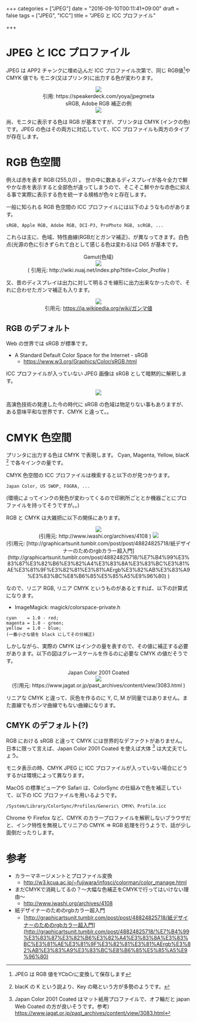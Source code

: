 +++
categories = ["JPEG"]
date = "2016-09-10T00:11:41+09:00"
draft = false
tags = ["JPEG", "ICC"]
title = "JPEG と ICC プロファイル"

+++

# JPEG と ICC プロファイル

JPEG は APP2 チャンクに埋め込んだ ICC プロファイル次第で、同じ RGB値[^1]や CMYK 値でも モニタ(又はプリンタ)に出力する色が変わります。

[^1]:JPEG は RGB 値をYCbCrに変換して保存します

<center>
<img src="../jpeg-profile-icc.png" /> </br>
引用: https://speakerdeck.com/yoya/jpegmeta
 </center>

<center>
 sRGB, Adobe RGB 補正の例 </br>
 <img src="../figure-srgb-adobergb.png" />
 </center>

尚、モニタに表示する色は RGB が基本ですが、プリンタは CMYK (インクの色)です。JPEG の色はその両方に対応していて、ICC プロファイルも両方のタイプが存在します。

# RGB 色空間

例えば赤を表す RGB:(255,0,0) 。
世の中に数あるディスプレイが各々全力で鮮やかな赤を表示すると全部色が違ってしまうので、そこそこ鮮やかな赤色に抑える事で実際に表示する色を統一する規格が色々と存在します。

一般に知られる RGB 色空間の ICC プロファイルには以下のようなものがあります。
```
sRGB, Apple RGB, Adobe RGB, DCI-P3, ProPhoto RGB, scRGB, ...
```

これらは主に、色域、特性曲線(RGBだとガンマ補正)、が異なってきます。白色点(光源の色に引きずられて白として感じる色は変わる)は D65 が基本です。

<center>
  Gamut(色域) <br/>
  <img src="../StandardProfilesGamutCoverage.jpg" aligh="center" /> <br/>
  ( 引用元: http://wiki.nuaj.net/index.php?title=Color_Profile )
</center>

又、昔のディスプレイは出力に対して明るさを線形に出力出来なかったので、それに合わせたガンマ補正も入ります。

<center>
<img src="../Gamma06_300.png" /> <br />
引用元: <a href="https://ja.wikipedia.org/wiki/%E3%82%AC%E3%83%B3%E3%83%9E%E5%80%A4"> https://ja.wikipedia.org/wiki/ガンマ値 </a>
 </center>

## RGB のデフォルト

Web の世界では sRGB が標準です。

- A Standard Default Color Space for the Internet - sRGB
  - https://www.w3.org/Graphics/Color/sRGB.html

ICC プロファイルが入っていない JPEG 画像は sRGB として暗黙的に解釈します。

<center> <img src="../figure-noicc.png" /> </center>

高演色技術の発達した今の時代に sRGB の色域は物足りない事もありますが、ある意味平和な世界です、CMYK と違って。。

# CMYK 色空間

プリンタに出力する色は CMYK で表現します。
Cyan, Magenta, Yellow, blacK [^2] で各々インクの量です。

[^2]: blacK の K という説より、Key の略という方が多勢のようです。

CMYK 色空間の ICC プロファイルは検索すると以下のが見つかります。

```
Japan Color, US SWOP, FOGRA, ...
```
(環境によってインクの発色が変わってくるので印刷所ごととか機器ごとにプロファイルを持ってそうですが。。)

RGB と CMYK は大雑把に以下の関係にあります。

<center>
 <img src="../CMYRGBv3.png" /> <br />
   (引用元: http://www.iwashi.org/archives/4108 )
 <img src="../fig14-half.jpg" /> <br />
   (引用元: [http://graphicartsunit.tumblr.com/post/post/48824825718/紙デザイナーのためのrgbカラー超入門](http://graphicartsunit.tumblr.com/post/48824825718/%E7%B4%99%E3%83%87%E3%82%B6%E3%82%A4%E3%83%8A%E3%83%BC%E3%81%AE%E3%81%9F%E3%82%81%E3%81%AErgb%E3%82%AB%E3%83%A9%E3%83%BC%E8%B6%85%E5%85%A5%E9%96%80) )
</center>

なので、リニア RGB, リニア CMYK というものがあるとすれば、以下の計算式になります。

- ImageMagick: magick/colorspace-private.h

```
cyan    = 1.0 - red;
magenta = 1.0 - green;
yellow  = 1.0 - blue;
(一番小さな値を black にしてその分補正)
```

しかしながら、実際の CMYK はインクの量を表すので、その値に補正する必要があります。以下の図はグレースケールを作るのに必要な CMYK の値だそうです。
<center>
 Japan Color 2001 Coated <br />
 <img src="../10993-04-JapanColor-crop.jpg" /> <br />
   (引用元: https://www.jagat.or.jp/past_archives/content/view/3083.html )
</center>

リニアな CMYK と違って、灰色を作るのに Y, C, M が同量ではありません。また直線でもガンマ曲線でもない曲線になります。

## CMYK のデフォルト(?)

RGB における sRGB と違って CMYK には世界的なデファクトがありません。
日本に限って言えば、Japan Color 2001 Coated を使えば大体 [^3] は大丈夫でしょう。

[^3]: Japan Color 2001 Coated はマット紙用プロファイルで、オフ輪だと japan Web Coated の方が良いそうです。参考) https://www.jagat.or.jp/past_archives/content/view/3083.html

モニタ表示の時、CMYK JPEG に ICC プロファイルが入っていない場合にどうするかは環境によって異なります。

MacOS の標準ビューアや Safari は、ColorSync の仕組みで色を補正していて、以下の ICC プロファイルを用いるようです。

```
/System/Library/ColorSync/Profiles/Generic\ CMYK\ Profile.icc
```

Chrome や Firefox など、CMYK のカラープロファイルを解釈しないブラウザだと、インク特性を無視してリニアの CMYK => RGB 処理を行うようで、話が少し面倒だったりします。

# 参考

- カラーマネージメントとプロファイル変換
  - http://w3.kcua.ac.jp/~fujiwara/infosci/colorman/color_manage.html
- まだCMYKで消耗してるの？〜大幅な色補正をCMYKで行ってはいけない理由〜
  - http://www.iwashi.org/archives/4108
- 紙デザイナーのためのrgbカラー超入門
  - [http://graphicartsunit.tumblr.com/post/post/48824825718/紙デザイナーのためのrgbカラー超入門](http://graphicartsunit.tumblr.com/post/48824825718/%E7%B4%99%E3%83%87%E3%82%B6%E3%82%A4%E3%83%8A%E3%83%BC%E3%81%AE%E3%81%9F%E3%82%81%E3%81%AErgb%E3%82%AB%E3%83%A9%E3%83%BC%E8%B6%85%E5%85%A5%E9%96%80)

